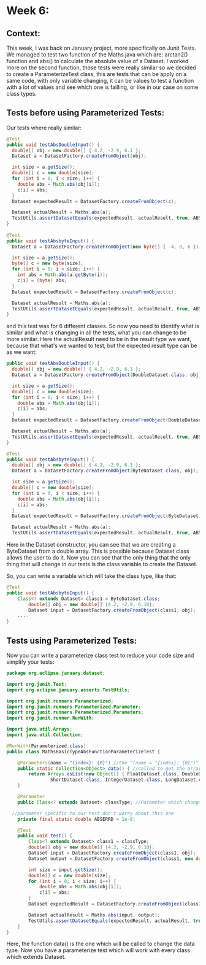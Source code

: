 # Week 6:

## Context:

This week, I was back on January project, more specifically on Junit Tests. We managed to test two function of the Maths.java which are: arctan2() function and abs() to calculate the absolute value of a Dataset.
I worked more on the second function, those tests were really similar so we decided to create a ParameterizeTest class, this are tests that can be apply on a same code, with only variable changing, it can be values to test a function with a lot of values and see which one is failling, or like in our case on some class types.

## Tests before using Parameterized Tests:

Our tests where really similar:

```Java
@Test
public void testAbsDoubleInput() {
  double[] obj = new double[] { 4.2, -2.9, 6.1 };
  Dataset a = DatasetFactory.createFromObject(obj);

  int size = a.getSize();
  double[] c = new double[size];
  for (int i = 0; i < size; i++) {
    double abs = Math.abs(obj[i]);
    c[i] = abs;
  }
  Dataset expectedResult = DatasetFactory.createFromObject(c);

  Dataset actualResult = Maths.abs(a);
  TestUtils.assertDatasetEquals(expectedResult, actualResult, true, ABSERRD, ABSERRD);
}
 
@Test
public void testAbsbyteInput() {
  Dataset a = DatasetFactory.createFromObject(new byte[] { -4, 8, 6 });

  int size = a.getSize();
  byte[] c = new byte[size];
  for (int i = 0; i < size; i++) {
    int abs = Math.abs(a.getByte(i));
    c[i] = (byte) abs;
  }
  Dataset expectedResult = DatasetFactory.createFromObject(c);

  Dataset actualResult = Maths.abs(a);
  TestUtils.assertDatasetEquals(expectedResult, actualResult, true, ABSERRD, ABSERRD);
}

```

and this test was for 6 different classes. So now you need to identify what is similar and what is changing in all the tests, what you can change to be more similar. Here the actualResult need to be in the result type we want, because that what's we wanted to test, but the expected result type can be as we want:

```Java
public void testAbsDoubleInput() {
  double[] obj = new double[] { 4.2, -2.9, 6.1 };
  Dataset a = DatasetFactory.createFromObject(DoubleDataset.class, obj);

  int size = a.getSize();
  double[] c = new double[size];
  for (int i = 0; i < size; i++) {
    double abs = Math.abs(obj[i]);
    c[i] = abs;
  }
  Dataset expectedResult = DatasetFactory.createFromObject(DoubleDataset.class, c);

  Dataset actualResult = Maths.abs(a);
  TestUtils.assertDatasetEquals(expectedResult, actualResult, true, ABSERRD, ABSERRD);
}

@Test
public void testAbsbyteInput() {
  double[] obj = new double[] { 4.2, -2.9, 6.1 };
  Dataset a = DatasetFactory.createFromObject(ByteDataset.class, obj);

  int size = a.getSize();
  double[] c = new double[size];
  for (int i = 0; i < size; i++) {
    double abs = Math.abs(obj[i]);
    c[i] = abs;
  }
  Dataset expectedResult = DatasetFactory.createFromObject(ByteDataset.class, c);

  Dataset actualResult = Maths.abs(a);
  TestUtils.assertDatasetEquals(expectedResult, actualResult, true, ABSERRD, ABSERRD);
```

Here in the Dataset constructor, you can see that we are creating a ByteDataset from a double array. This is possible because Dataset class allows the user to do it. Now you can see that the only thing that the only thing that will change in our tests is the class variable to create the Dataset.

So, you can write a variable which will take the class type, like that:

```Java
@Test
public void testAbsbyteInput() {
    Class<? extends Dataset> class1 = ByteDataset.class;
		double[] obj = new double[] {4.2, -2.9, 6.10};
		Dataset input = DatasetFactory.createFromObject(class1, obj);
    ....
}
```

## Tests using Parameterized Tests:

Now you can write a parameterize class test to reduce your code size and simplify your tests:

```Java
package org.eclipse.january.dataset;

import org.junit.Test;
import org.eclipse.january.asserts.TestUtils;

import org.junit.runners.Parameterized;
import org.junit.runners.Parameterized.Parameter;
import org.junit.runners.Parameterized.Parameters;
import org.junit.runner.RunWith;

import java.util.Arrays;
import java.util.Collection;

@RunWith(Parameterized.class)
public class MathsBasicTypeAbsFunctionParameterizeTest {

	@Parameters(name = "{index}: {0}") //the "(name = "{index}: {0}")" allows the Junit test to write which test failed with which parameter
	public static Collection<Object> data() { //called to get the array of variables that need to be change
		return Arrays.asList(new Object[] { FloatDataset.class, DoubleDataset.class, ByteDataset.class,
				ShortDataset.class, IntegerDataset.class, LongDataset.class });
	}

	@Parameter
	public Class<? extends Dataset> classType; //Parameter which change when the last test is done.

  //parameter specific to our test don't worry about this one
	private final static double ABSERRD = 1e-8;

	@Test
	public void test() {
		Class<? extends Dataset> class1 = classType;
		double[] obj = new double[] {4.2, -2.9, 6.10};
		Dataset input = DatasetFactory.createFromObject(class1, obj);
		Dataset output = DatasetFactory.createFromObject(class1, new double[]{0,0,0});

		int size = input.getSize();
		double[] c = new double[size];
		for (int i = 0; i < size; i++) {
			double abs = Math.abs(obj[i]);
			c[i] = abs;
		}
		Dataset expectedResult = DatasetFactory.createFromObject(class1, c);

		Dataset actualResult = Maths.abs(input, output);
		TestUtils.assertDatasetEquals(expectedResult, actualResult, true, ABSERRD, ABSERRD);
	}
}
```

Here, the function data() is the one which will be called to change the data type. Now you have a parameterize test which will work with every class which extends Dataset.
